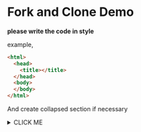 # Fork and Clone Demo

**please write the code in style**

example,

``` html
<html>
  <head>
    <title></title>
  </head>
  <body>
  </body>
</html>
```

And create collapsed section if necessary

<details><summary>CLICK ME</summary>
<p>

#### We can hide anything, even code!

    ```ruby
      puts "Hello World"
    ```

</p>
</details>


